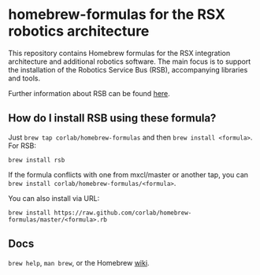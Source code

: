 homebrew-formulas for the RSX robotics architecture
===================================================

This repository contains Homebrew formulas for the RSX integration architecture and additional robotics software. 
The main focus is to support the installation of the Robotics Service Bus (RSB), accompanying libraries and tools.  

Further information about RSB can be found [here](https://toolkit.cit-ec.uni-bielefeld.de/components/generic/robotics-service-bus).

How do I install RSB using these formula?
-----------------------------------------
Just `brew tap corlab/homebrew-formulas` and then `brew install <formula>`. For RSB:


    brew install rsb

If the formula conflicts with one from mxcl/master or another tap, you can `brew install corlab/homebrew-formulas/<formula>`.

You can also install via URL:


    brew install https://raw.github.com/corlab/homebrew-formulas/master/<formula>.rb


Docs
----
`brew help`, `man brew`, or the Homebrew [wiki](https://github.com/mxcl/homebrew/wiki).
